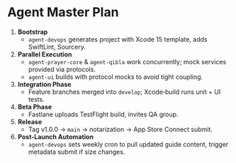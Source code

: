 # Agent Master Plan

1. **Bootstrap**  
   * `agent-devops` generates project with Xcode 15 template, adds SwiftLint, Sourcery.  
2. **Parallel Execution**  
   * `agent-prayer-core` & `agent-qibla` work concurrently; mock services provided via protocols.  
   * `agent-ui` builds with protocol mocks to avoid tight coupling.  
3. **Integration Phase**  
   * Feature branches merged into `develop`; Xcode‐build runs unit + UI tests.  
4. **Beta Phase**  
   * Fastlane uploads TestFlight build, invites QA group.  
5. **Release**  
   * Tag v1.0.0 → `main` → notarization → App Store Connect submit.  
6. **Post-Launch Automation**  
   * `agent-devops` sets weekly cron to pull updated guide content, trigger metadata submit if size changes.  
